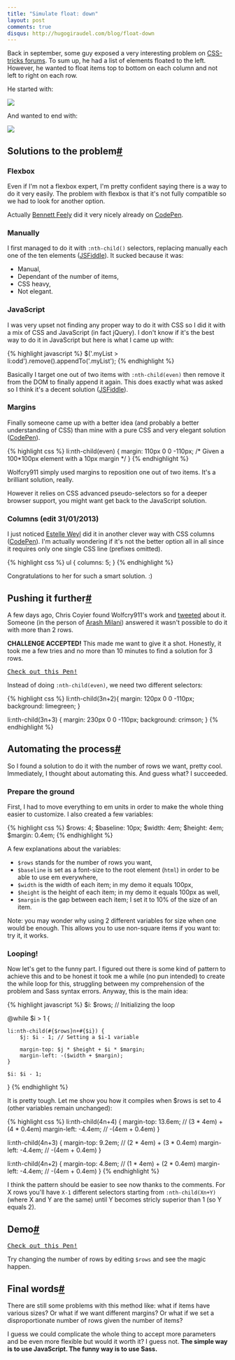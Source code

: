 ```yaml
---
title: "Simulate float: down"
layout: post
comments: true
disqus: http://hugogiraudel.com/blog/float-down
---
```

<section>
<p>Back in september, some guy exposed a very interesting problem on <a href="http://css-tricks.com/forums/discussion/19610/float-items">CSS-tricks forums</a>. To sum up, he had a list of elements floated to the left. However, he wanted to float items top to bottom on each column and not left to right on each row.</p>
<p>He started with:</p>
<img src="http://img401.imageshack.us/img401/4723/98791854.jpg">
<p>And wanted to end with:</p>
<img src="http://imageshack.us/scaled/landing/88/51843399.jpg">
</section>
<section id="solutions">
<h2>Solutions to the problem<a href="#solutions" class="section-anchor">#</a></h2>
<h3>Flexbox</h3>
<p>Even if I'm not a flexbox expert, I'm pretty confident saying there is a way to do it very easily. The problem with flexbox is that it's not fully compatible so we had to look for another option.</p>
<p>Actually <a href="http://twitter.com/bennettfeely">Bennett Feely</a> did it very nicely already on <a href="http://codepen.io/bennettfeely/pen/firxL">CodePen</a>.</p>
<h3>Manually</h3>
<p>I first managed to do it with <code>:nth-child()</code> selectors, replacing manually each one of the ten elements (<a href="http://jsfiddle.net/VAdT3/1/">JSFiddle</a>). It sucked because it was:</p>
<ul>
<li>Manual,</li>
<li>Dependant of the number of items,</li>
<li>CSS heavy,</li>
<li>Not elegant.</li>
</ul>
<h3>JavaScript</h3>
<p>I was very upset not finding any proper way to do it with CSS so I did it with a mix of CSS and JavaScript (in fact jQuery). I don't know if it's the best way to do it in JavaScript but here is what I came up with:</p>
{% highlight javascript %}
$('.myList > li:odd').remove().appendTo('.myList');
{% endhighlight %}
<p>Basically I target one out of two items with <code>:nth-child(even)</code> then remove it from the DOM to finally append it again. This does exactly what was asked so I think it's a decent solution (<a href="http://jsfiddle.net/VAdT3/6/">JSFiddle</a>).</p>
<h3>Margins</h3>
<p>Finally someone came up with a better idea (and probably a better understanding of CSS) than mine with a pure CSS and very elegant solution (<a href="http://codepen.io/wolfcry911/pen/IkBbu">CodePen</a>).</p>
{% highlight css %}
li:nth-child(even) {
	margin: 110px 0 0 -110px; 
	/* Given a 100*100px element with a 10px margin */
}
{% endhighlight %}
<p>Wolfcry911 simply used margins to reposition one out of two items. It's a brilliant solution, really.</p>
<p>However it relies on CSS advanced pseudo-selectors so for a deeper browser support, you might want get back to the JavaScript solution.</p>
<h3>Columns (edit 31/01/2013)</h3>
<p>I just noticed <a href="http://codepen.io/estelle">Estelle Weyl</a> did it in another clever way with CSS columns (<a href="http://codepen.io/estelle/pen/zkjrn">CodePen</a>). I'm actually wondering if it's not the better option all in all since it requires only one single CSS line (prefixes omitted).</p> 
{% highlight css %}
ul {
	columns: 5;
}
{% endhighlight %}
<p>Congratulations to her for such a smart solution. :)</p>
</section>
<section id="moar">
<h2>Pushing it further<a href="#moar" class="section-anchor">#</a></h2>
<p>A few days ago, Chris Coyier found Wolfcry911's work and <a href="https://twitter.com/chriscoyier/status/295223893516500993">tweeted</a> about it. Someone (in the person of <a href="http://twitter.com/arashmilan">Arash Milani</a>) answered it wasn't possible to do it with more than 2 rows.</p>
<p><strong>CHALLENGE ACCEPTED!</strong> This made me want to give it a shot. Honestly, it took me a few tries and no more than 10 minutes to find a solution for 3 rows.</p>	
<pre class="codepen" data-height="450" data-type="result" data-href="DoAIB" data-user="HugoGiraudel" data-safe="true"><code></code><a href="http://codepen.io/HugoGiraudel/pen/DoAIB">Check out this Pen!</a></pre>
<p>Instead of doing <code>:nth-child(even)</code>, we need two different selectors:</p>
{% highlight css %}
li:nth-child(3n+2){
	margin: 120px 0 0 -110px;
	background: limegreen;
}

li:nth-child(3n+3) {
	margin: 230px 0 0 -110px;
	background: crimson;
}
{% endhighlight %}
</section>
<section id="sass">
<h2>Automating the process<a href="#sass" class="section-anchor">#</a></h2>
<p>So I found a solution to do it with the number of rows we want, pretty cool. Immediately, I thought about automating this. And guess what? I succeeded.</p>
<h3>Prepare the ground</h3>
<p>First, I had to move everything to em units in order to make the whole thing easier to customize. I also created a few variables:</p>
{% highlight css %}
$rows: 4; 
$baseline: 10px;
$width: 4em;
$height: 4em;
$margin: 0.4em;
{% endhighlight %}
<p>A few explanations about the variables:</p>
<ul>
<li><code>$rows</code> stands for the number of rows you want,</li>
<li><code>$baseline</code> is set as a font-size to the root element (<code>html</code>) in order to be able to use em everywhere,</li>
<li><code>$width</code> is the width of each item; in my demo it equals 100px,</li>
<li><code>$height</code> is the height of each item; in my demo it equals 100px as well,</li>
<li><code>$margin</code> is the gap between each item; I set it to 10% of the size of an item.</li>
</ul>
<p class="note">Note: you may wonder why using 2 different variables for size when one would be enough. This allows you to use non-square items if you want to: try it, it works.</em></p>
<h3>Looping!</h3>
<p>Now let's get to the funny part. I figured out there is some kind of pattern to achieve this and to be honest it took me a while (no pun intended) to create the while loop for this, struggling between my comprehension of the problem and Sass syntax errors. Anyway, this is the main idea:</p>
{% highlight javascript %}
$i: $rows; // Initializing the loop

@while $i &gt; 1 {

	li:nth-child(#{$rows}n+#{$i}) {
		$j: $i - 1; // Setting a $i-1 variable

		margin-top: $j * $height + $i * $margin;
		margin-left: -($width + $margin);
	}

	$i: $i - 1;
}
{% endhighlight %}
<p>It is pretty tough. Let me show you how it compiles when $rows is set to 4 (other variables remain unchanged):</p>
{% highlight css %}
li:nth-child(4n+4) {
	margin-top: 13.6em;  // (3 * 4em) + (4 * 0.4em)
	margin-left: -4.4em; // -(4em + 0.4em)
}

li:nth-child(4n+3) {
	margin-top: 9.2em;   // (2 * 4em) + (3 * 0.4em)
	margin-left: -4.4em; // -(4em + 0.4em)
}

li:nth-child(4n+2) {
	margin-top: 4.8em;   // (1 * 4em) + (2 * 0.4em)
	margin-left: -4.4em; // -(4em + 0.4em)
}
{% endhighlight %}
<p>I think the pattern should be easier to see now thanks to the comments. For X rows you'll have <code>X-1</code> different selectors starting from <code>:nth-child(Xn+Y)</code> (where X and Y are the same) until Y becomes stricly superior than 1 (so Y equals 2).</p>
</section>
<section id="demo">
<h2>Demo<a href="#demo" class="section-anchor">#</a></h2>
<pre class="codepen" data-height="530" data-type="result" data-href="AxmBK" data-user="HugoGiraudel" data-safe="true"><code></code><a href="http://codepen.io/HugoGiraudel/pen/AxmBK">Check out this Pen!</a></pre>
<p>Try changing the number of rows by editing <code>$rows</code> and see the magic happen.</p>
</section>
<section id="final-words">
<h2>Final words<a href="#final-words" class="section-anchor">#</a></h2>
<p>There are still some problems with this method like: what if items have various sizes? Or what if we want different margins? Or what if we set a disproportionate number of rows given the number of items?</p>
<p>I guess we could complicate the whole thing to accept more parameters and be even more flexible but would it worth it? I guess not. <strong>The simple way is to use JavaScript. The funny way is to use Sass.</strong></p>
</section>
<script async src="http://codepen.io/assets/embed/ei.js"></script>